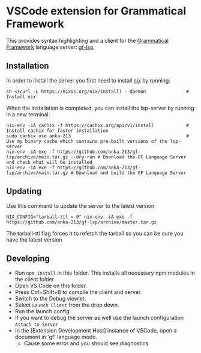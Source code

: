 # VSCode extension for Grammatical Framework

This provides syntax highlighting and a client for the [Grammatical Framework](https://www.grammaticalframework.org/) language server: [gf-lsp](https://github.com/anka-213/gf-lsp).

## Installation

In order to install the server you first need to install [nix](https://nixos.org/) by running:
```
sh <(curl -L https://nixos.org/nix/install) --daemon               # Install nix
```
When the installation is completed, you can install the lsp-server by running in a new terminal:
```
nix-env -iA cachix -f https://cachix.org/api/v1/install            # Install cachix for faster installation
sudo cachix use anka-213                                           # Use my binary cache which contains pre-built versions of the lsp-server
nix-env -iA exe -f https://github.com/anka-213/gf-lsp/archive/main.tar.gz --dry-run # Download the GF Language Server and check what will be installed
nix-env -iA exe -f https://github.com/anka-213/gf-lsp/archive/main.tar.gz # Download and build the GF Language Server
```

## Updating

Use this command to update the server to the latest version
```
NIX_CONFIG="tarball-ttl = 0" nix-env -iA exe -f https://github.com/anka-213/gf-lsp/archive/master.tar.gz
```

The tarball-ttl flag forces it to refetch the tarball so you can be sure you have the latest version

## Developing

- Run `npm install` in this folder. This installs all necessary npm modules in the client folder
- Open VS Code on this folder.
- Press Ctrl+Shift+B to compile the client and server.
- Switch to the Debug viewlet.
- Select `Launch Client` from the drop down.
- Run the launch config.
- If you want to debug the server as well use the launch configuration `Attach to Server`
- In the [Extension Development Host] instance of VSCode, open a document in 'gf' language mode.
  - Cause some error and you should see diagnostics
